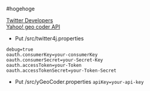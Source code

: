 #hogehoge

[Twitter Developers](https://dev.twitter.com/)  
[Yahoo! geo coder API](http://developer.yahoo.co.jp/webapi/map/openlocalplatform/v1/geocoder.html)

* Put /src/twitter4j.properties

`debug=true`  
`oauth.consumerKey=your-consumerKey`  
`oauth.consumerSecret=your-Secret-Key`  
`oauth.accessToken=your-Token`  
`oauth.accessTokenSecret=your-Token-Secret`  

* Put /src/yGeoCoder.properties
`apiKey=your-api-key`

